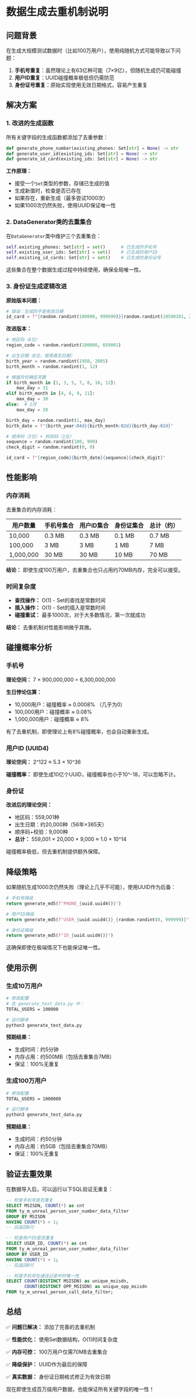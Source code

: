 # 数据生成去重机制说明

## 问题背景

在生成大规模测试数据时（比如100万用户），使用纯随机方式可能导致以下问题：

1. **手机号重复**：虽然理论上有63亿种可能（7×9亿），但随机生成仍可能碰撞
2. **用户ID重复**：UUID碰撞概率极低但仍需防范
3. **身份证号重复**：原始实现使用无效日期格式，容易产生重复

## 解决方案

### 1. 改进的生成函数

所有关键字段的生成函数都添加了去重参数：

```python
def generate_phone_number(existing_phones: Set[str] = None) -> str
def generate_user_id(existing_ids: Set[str] = None) -> str
def generate_id_card(existing_ids: Set[str] = None) -> str
```

**工作原理：**
- 接受一个`Set`类型的参数，存储已生成的值
- 生成新值时，检查是否已存在
- 如果存在，重新生成（最多尝试1000次）
- 如果1000次仍然失败，使用UUID保证唯一性

### 2. DataGenerator类的去重集合

在`DataGenerator`类中维护三个去重集合：

```python
self.existing_phones: Set[str] = set()      # 已生成的手机号
self.existing_user_ids: Set[str] = set()    # 已生成的用户ID
self.existing_id_cards: Set[str] = set()    # 已生成的身份证号
```

这些集合在整个数据生成过程中持续使用，确保全局唯一性。

### 3. 身份证生成逻辑改进

**原始版本问题：**
```python
# 错误：生成的不是有效日期
id_card = f"{random.randint(100000, 999999)}{random.randint(19500101, 20051231)}{random.randint(1000, 9999)}"
```

**改进版本：**
```python
# 地区码（6位）
region_code = random.randint(100000, 659001)

# 出生日期（8位，使用真实日期）
birth_year = random.randint(1950, 2005)
birth_month = random.randint(1, 12)

# 根据月份确定天数
if birth_month in [1, 3, 5, 7, 8, 10, 12]:
    max_day = 31
elif birth_month in [4, 6, 9, 11]:
    max_day = 30
else:  # 2月
    max_day = 28

birth_day = random.randint(1, max_day)
birth_date = f"{birth_year:04d}{birth_month:02d}{birth_day:02d}"

# 顺序码（3位）+ 校验码（1位）
sequence = random.randint(100, 999)
check_digit = random.randint(0, 9)

id_card = f"{region_code}{birth_date}{sequence}{check_digit}"
```

## 性能影响

### 内存消耗

去重集合的内存消耗：

| 用户数量 | 手机号集合 | 用户ID集合 | 身份证集合 | 总计（约） |
|---------|-----------|-----------|-----------|-----------|
| 10,000 | 0.3 MB | 0.3 MB | 0.1 MB | 0.7 MB |
| 100,000 | 3 MB | 3 MB | 1 MB | 7 MB |
| 1,000,000 | 30 MB | 30 MB | 10 MB | 70 MB |

**结论：** 即使生成100万用户，去重集合也只占用约70MB内存，完全可以接受。

### 时间复杂度

- **查找操作：** O(1) - Set的查找是常数时间
- **插入操作：** O(1) - Set的插入是常数时间
- **碰撞重试：** 最多1000次，对于大多数情况，第一次就成功

**结论：** 去重机制对性能影响微乎其微。

## 碰撞概率分析

### 手机号

**理论空间：** 7 × 900,000,000 = 6,300,000,000

**生日悖论估算：**
- 10,000用户：碰撞概率 ≈ 0.0008% （几乎为0）
- 100,000用户：碰撞概率 ≈ 0.08%
- 1,000,000用户：碰撞概率 ≈ 8%

有了去重机制，即使理论上有8%碰撞概率，也会自动重新生成。

### 用户ID (UUID4)

**理论空间：** 2^122 ≈ 5.3 × 10^36

**碰撞概率：** 即使生成10亿个UUID，碰撞概率也小于10^-18，可以忽略不计。

### 身份证

**改进后的理论空间：**
- 地区码：559,001种
- 出生日期：约20,000种（56年×365天）
- 顺序码+校验：9,000种
- **总计：** 559,001 × 20,000 × 9,000 ≈ 1.0 × 10^14

碰撞概率极低，但去重机制提供额外保障。

## 降级策略

如果随机生成1000次仍然失败（理论上几乎不可能），使用UUID作为后备：

```python
# 手机号降级
return generate_md5(f"PHONE_{uuid.uuid4()}")

# 用户ID降级
return generate_md5(f"USER_{uuid.uuid4()}_{random.randint(0, 999999)}")

# 身份证降级
return generate_md5(f"ID_{uuid.uuid4()}")
```

这确保即使在极端情况下也能保证唯一性。

## 使用示例

### 生成10万用户

```bash
# 修改配置
# 在 generate_test_data.py 中：
TOTAL_USERS = 100000

# 运行脚本
python3 generate_test_data.py
```

**预期结果：**
- 生成时间：约5分钟
- 内存占用：约500MB（包括去重集合7MB）
- 保证：100%无重复

### 生成100万用户

```bash
# 修改配置
TOTAL_USERS = 1000000

# 运行脚本
python3 generate_test_data.py
```

**预期结果：**
- 生成时间：约50分钟
- 内存占用：约5GB（包括去重集合70MB）
- 保证：100%无重复

## 验证去重效果

在数据导入后，可以运行以下SQL验证无重复：

```sql
-- 检查手机号是否重复
SELECT MSISDN, COUNT(*) as cnt
FROM ty_m_unreal_person_user_number_data_filter
GROUP BY MSISDN
HAVING COUNT(*) > 1;
-- 应返回0行

-- 检查用户ID是否重复
SELECT USER_ID, COUNT(*) as cnt
FROM ty_m_unreal_person_user_number_data_filter
GROUP BY USER_ID
HAVING COUNT(*) > 1;
-- 应返回0行

-- 检查手机号在通话记录中的唯一性
SELECT COUNT(DISTINCT MSISDN) as unique_msisdn,
       COUNT(DISTINCT OPP_MSISDN) as unique_opp_msisdn
FROM ty_m_unreal_person_call_data_filter;
```

## 总结

✅ **问题已解决：** 添加了完善的去重机制

✅ **性能优化：** 使用Set数据结构，O(1)时间复杂度

✅ **内存可控：** 100万用户仅需70MB去重集合

✅ **降级保护：** UUID作为最后的保障

✅ **真实数据：** 身份证日期格式修正为有效日期

现在即使生成百万级用户数据，也能保证所有关键字段的唯一性！

